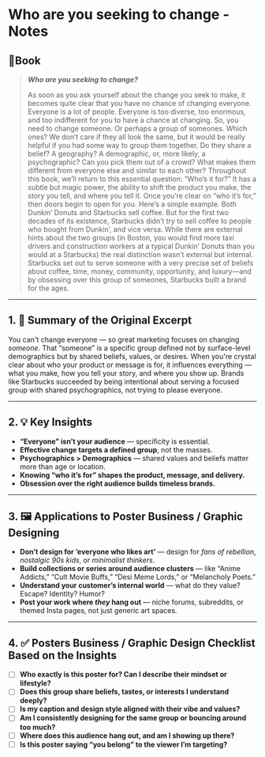 # Who are you seeking to change - Notes
## 📔Book
> _**Who are you seeking to change?**_ 
> 
>As soon as you ask yourself about the change you seek to make, it becomes quite clear that you have no chance of changing everyone. Everyone is a lot of people. Everyone is too diverse, too enormous, and too indifferent for you to have a chance at changing. So, you need to change someone. Or perhaps a group of someones. Which ones? We don’t care if they all look the same, but it would be really helpful if you had some way to group them together. Do they share a belief? A geography? A demographic, or, more likely, a psychographic? Can you pick them out of a crowd? What makes them different from everyone else and similar to each other? Throughout this book, we’ll return to this essential question: “Who’s it for?” It has a subtle but magic power, the ability to shift the product you make, the story you tell, and where you tell it. Once you’re clear on “who it’s for,” then doors begin to open for you. Here’s a simple example. Both Dunkin’ Donuts and Starbucks sell coffee. But for the first two decades of its existence, Starbucks didn’t try to sell coffee to people who bought from Dunkin’, and vice versa. While there are external hints about the two groups (in Boston, you would find more taxi drivers and construction workers at a typical Dunkin’ Donuts than you would at a Starbucks) the real distinction wasn’t external but internal. Starbucks set out to serve someone with a very precise set of beliefs about coffee, time, money, community, opportunity, and luxury—and by obsessing over this group of someones, Starbucks built a brand for the ages.

---
## 1. 🎯 Summary of the Original Excerpt

You can't change everyone — so great marketing focuses on changing _someone_. That “someone” is a specific group defined not by surface-level demographics but by shared beliefs, values, or desires. When you're crystal clear about who your product or message is for, it influences everything — what you make, how you tell your story, and where you show up. Brands like Starbucks succeeded by being intentional about serving a focused group with shared psychographics, not trying to please everyone.

---

## 2. 💡 Key Insights

- **“Everyone” isn’t your audience** — specificity is essential.
- **Effective change targets a defined group**, not the masses.
- **Psychographics > Demographics** — shared values and beliefs matter more than age or location.
- **Knowing “who it’s for” shapes the product, message, and delivery.**
- **Obsession over the right audience builds timeless brands.**
    

---

## 3. 🖼️ Applications to Poster Business / Graphic Designing

- **Don’t design for ‘everyone who likes art’** — design for _fans of rebellion_, _nostalgic 90s kids_, or _minimalist thinkers_.
- **Build collections or series around audience clusters** — like “Anime Addicts,” “Cult Movie Buffs,” “Desi Meme Lords,” or “Melancholy Poets.”
- **Understand your customer’s internal world** — what do they value? Escape? Identity? Humor?
- **Post your work where _they_ hang out** — niche forums, subreddits, or themed Insta pages, not just generic art spaces.
    

---

## 4. ✅ Posters Business / Graphic Design Checklist Based on the Insights

- [ ] **Who exactly is this poster for? Can I describe their mindset or lifestyle?**
- [ ] **Does this group share beliefs, tastes, or interests I understand deeply?**
- [ ] **Is my caption and design style aligned with their vibe and values?**
- [ ] **Am I consistently designing for the same group or bouncing around too much?**
- [ ] **Where does this audience hang out, and am I showing up there?**
- [ ] **Is this poster saying “you belong” to the viewer I’m targeting?**